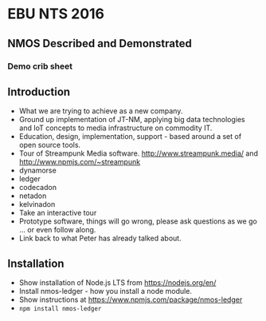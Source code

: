 # EBU NTS 2016
## NMOS Described and Demonstrated
### Demo crib sheet

## Introduction


* What we are trying to achieve as a new company.
 * Ground up implementation of JT-NM, applying big data technologies and IoT concepts to media infrastructure on commodity IT.
 * Education, design, implementation, support - based around a set of open source tools.
* Tour of Streampunk Media software. http://www.streampunk.media/ and http://www.npmjs.com/~streampunk
 * dynamorse
 * ledger
 * codecadon
 * netadon
 * kelvinadon
* Take an interactive tour
 * Prototype software, things will go wrong, please ask questions as we go ... or even follow along.
* Link back to what Peter has already talked about.

## Installation

* Show installation of Node.js LTS from https://nodejs.org/en/
* Install nmos-ledger - how you install a node module.
 * Show instructions at https://www.npmjs.com/package/nmos-ledger
 * `npm install nmos-ledger`

